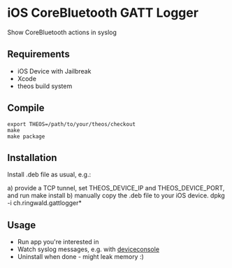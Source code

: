 # iOS CoreBluetooth GATT Logger

Show CoreBluetooth actions in syslog

## Requirements

- iOS Device with Jailbreak
- Xcode
- theos build system

## Compile

	export THEOS=/path/to/your/theos/checkout
	make
	make package

## Installation

Install .deb file as usual, e.g.:

a) provide a TCP tunnel, set THEOS_DEVICE_IP and THEOS_DEVICE_PORT, and run make install
b) manually copy the .deb file to your iOS device. dpkg -i ch.ringwald.gattlogger*

## Usage

- Run app you're interested in
- Watch syslog messages, e.g. with [deviceconsole](https://github.com/rpetrich/deviceconsole)
- Uninstall when done - might leak memory :)

